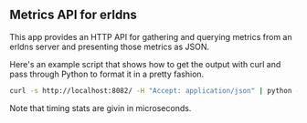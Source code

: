## Metrics API for erldns

This app provides an HTTP API for gathering and querying metrics from an erldns server and presenting those metrics as JSON.

Here's an example script that shows how to get the output with curl and pass through Python to format it in a pretty fashion.

```sh
curl -s http://localhost:8082/ -H "Accept: application/json" | python -mjson.tool
```

Note that timing stats are givin in microseconds.
